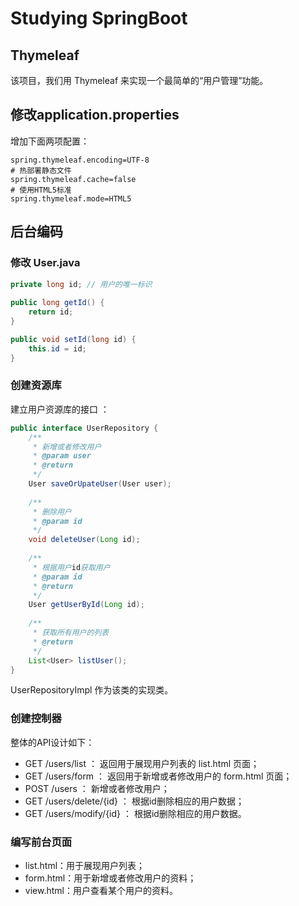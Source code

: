 # Studying SpringBoot

## Thymeleaf
该项目，我们用 Thymeleaf 来实现一个最简单的“用户管理”功能。

## 修改application.properties

增加下面两项配置：

```
spring.thymeleaf.encoding=UTF-8
# 热部署静态文件
spring.thymeleaf.cache=false
# 使用HTML5标准
spring.thymeleaf.mode=HTML5
```

## 后台编码

### 修改 User.java

```java
private long id; // 用户的唯一标识
 
public long getId() {
	return id;
}

public void setId(long id) {
	this.id = id;
}
```

### 创建资源库
建立用户资源库的接口 ：

```java
public interface UserRepository {
	/**
	 * 新增或者修改用户
	 * @param user
	 * @return
	 */
	User saveOrUpateUser(User user);
	
	/**
	 * 删除用户
	 * @param id
	 */
	void deleteUser(Long id);
	
	/**
	 * 根据用户id获取用户
	 * @param id
	 * @return
	 */
	User getUserById(Long id);
	
	/**
	 * 获取所有用户的列表
	 * @return
	 */
	List<User> listUser();
}
```

UserRepositoryImpl 作为该类的实现类。

### 创建控制器

整体的API设计如下：

* GET /users/list ： 返回用于展现用户列表的 list.html 页面；
* GET /users/form ： 返回用于新增或者修改用户的 form.html 页面；
* POST /users ： 新增或者修改用户；
* GET /users/delete/{id} ： 根据id删除相应的用户数据；
* GET /users/modify/{id} ： 根据id删除相应的用户数据。

### 编写前台页面

* list.html：用于展现用户列表；
* form.html：用于新增或者修改用户的资料；
* view.html：用户查看某个用户的资料。